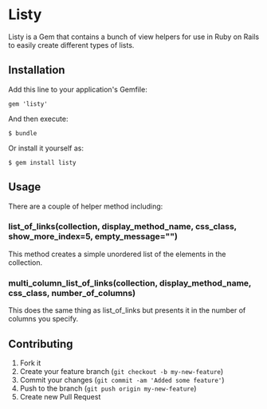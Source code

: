 # Listy

Listy is a Gem that contains a bunch of view helpers for use in Ruby on Rails to easily create different types of lists.

## Installation

Add this line to your application's Gemfile:

    gem 'listy'

And then execute:

    $ bundle

Or install it yourself as:

    $ gem install listy

## Usage

There are a couple of helper method including:

### list_of_links(collection, display_method_name, css_class, show_more_index=5, empty_message="")

This method creates a simple unordered list of the elements in the collection.

### multi_column_list_of_links(collection, display_method_name, css_class, number_of_columns)

This does the same thing as list_of_links but presents it in the number of columns you specify.

## Contributing

1. Fork it
2. Create your feature branch (`git checkout -b my-new-feature`)
3. Commit your changes (`git commit -am 'Added some feature'`)
4. Push to the branch (`git push origin my-new-feature`)
5. Create new Pull Request
